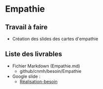 # Empathie

## Travail à faire 

- Création des slides des cartes d'empathie

## Liste des livrables 
 - Fichier Markdown (Empathie.md)
   - github/cnmh/besoin/Empathie 
 - Google slide :
   - [Réalisation-besoin](https://docs.google.com/presentation/d/1WkibTkxVvAtEwSUtbnktpjZTRztYOJby6Cckc1bsjlg/edit#slide=id.g2acef800187_3_44)